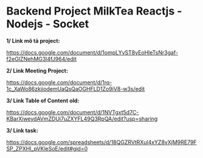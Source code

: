 # Backend Project MilkTea Reactjs - Nodejs - Socket 
**1/ Link mô tả project:**

https://docs.google.com/document/d/1ompLYvST8yEoHleTsNr3gaf-f2eGIZNehMG3l4fJ964/edit

**2/ Link Meeting Project:**

https://docs.google.com/document/d/1rq-1c_XaWo86zkiiodemUaQsQaOGHFLD1Zo9iV8-w3s/edit

**3/ Link Table of Content old:**

https://docs.google.com/document/d/1NVTgxt5d7C-KBarXiweydAVmZDUi7uZXYFL49Q3RpQA/edit?usp=sharing

**3/ Link task:**

https://docs.google.com/spreadsheets/d/18QGZRVtRXul4xYZ8vXjM9RE79FSP_ZPXHl_pVKleSoE/edit#gid=0
